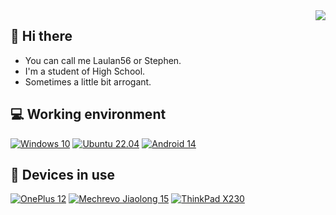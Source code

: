 <img align="right" src="https://github-readme-stats.vercel.app/api?username=Laulan56&include_all_commits=true&show_icons=true&hide_title=tru&hide_border=true" />

## 👋 Hi there
 - You can call me Laulan56 or Stephen.
 - I'm a student of High School.
 - Sometimes a little bit arrogant.

## 💻 Working environment
[![Windows 10](https://img.shields.io/badge/Windows%2010-00adef?style=flat-square&logo=windows&logoColor=ffffff)](https://www.microsoft.com/windows10)
[![Ubuntu 22.04](https://img.shields.io/badge/Ubuntu%2022%2e04-dd4814?style=flat-square&logo=ubuntu&logoColor=ffffff)](https://releases.ubuntu.com/20.04/)
[![Android 14](https://img.shields.io/badge/Android%2014-3ddc84?style=flat-square&logo=android&logoColor=ffffff)](https://www.android.com/android-11/)

## 📱 Devices in use
[![OnePlus 12](https://img.shields.io/badge/OnePlus%2012-F5010C?style=flat-square&logo=oneplus&logoColor=ffffff)](https://www.oneplus.com/global/12)
[![Mechrevo Jiaolong 15](https://img.shields.io/badge/MECHREVO%20Jiaolong%2015-6A5FBB?style=flat-square&logo=nintendogamecube&logoColor=ffffff)](https://www.mechrevo.com/)
[![ThinkPad X230](https://img.shields.io/badge/ThinkPad%20X230-EE2624?style=flat-square&logo=thinkpad&logoColor=ffffff)](https://www.lenovo.com/lt/lt/laptops/thinkpad/x-series/x230/)
